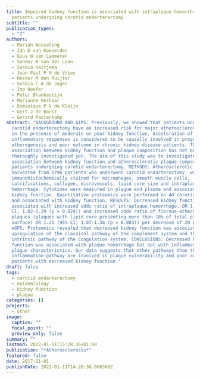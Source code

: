 ```yaml
---
title: Impaired kidney function is associated with intraplaque hemorrhage in
  patients undergoing carotid endarterectomy
subtitle: ""
publication_types:
  - "2"
authors:
  - Marian Wesseling
  - Ian D van Koeverden
  - Guus W van Lammeren
  - Sander W van der Laan
  - Saskia Haitjema
  - Jean-Paul P M de Vries
  - Hester M den Ruijter
  - Saskia C A de Jager
  - Imo Hoefer
  - Peter Blankestijn
  - Marianne Verhaar
  - Dominique P V de Kleijn
  - Gert J de Borst
  - Gerard Pasterkamp
abstract: "BACKGROUND AND AIMS: Previously, we showed that patients undergoing
  carotid endarterectomy have an increased risk for major atherosclerotic events
  in the presence of moderate or poor kidney function. Acceleration of vascular
  inflammatory responses is considered to be causally involved in progression of
  atherogenesis and poor outcome in chronic kidney disease patients. The
  association between kidney function and plaque composition has not been
  thoroughly investigated yet. The aim of this study was to investigate the
  association between kidney function and atherosclerotic plaque composition in
  patients undergoing carotid endarterectomy. METHODS: Atherosclerotic plaques,
  harvested from 1796 patients who underwent carotid endarterectomy, were
  immunohistochemically stained for macrophages, smooth muscle cells,
  calcifications, collagen, microvessels, lipid core size and intraplaque
  hemorrhage. Cytokines were measured in plaque and plasma and associated with
  kidney function. Quantitative proteomics were performed on 40 carotid plaques
  and associated with kidney function. RESULTS: Decreased kidney function was
  associated with increased odds ratio of intraplaque hemorrhage, OR 1.15 (95%
  CI; 1.02-1.29 (p = 0.024)) and increased odds ratio of fibrous-atheromatous
  plaques (plaques with lipid core presenting more than 10% of total plaque
  surface) OR 1.21 (95% CI; 1.07-1.38 (p = 0.003)) per decrease of 20 points in
  eGFR. Proteomics revealed that decreased kidney function was associated with
  upregulation of the classical pathway of the complement system and the
  intrinsic pathway of the coagulation system. CONCLUSIONS: Decreased kidney
  function was associated with plaque hemorrhage but not with inflammatory
  plaque characteristics. Our data suggests that other pathways than the
  inflammation-pathway are involved in plaque vulnerability and poor outcome in
  patients with decreased kidney function."
draft: false
tags:
  - carotid endarterectomy
  - epidemiology
  - kidney function
  - plaque
categories: []
projects:
  - other
image:
  caption: ""
  focal_point: ""
  preview_only: false
summary: ""
lastmod: 2022-01-11T15:28:36+01:00
publication: "*Atherosclerosis*"
featured: false
date: 2017-11-01
publishDate: 2022-01-11T14:28:36.068369Z
---
```

